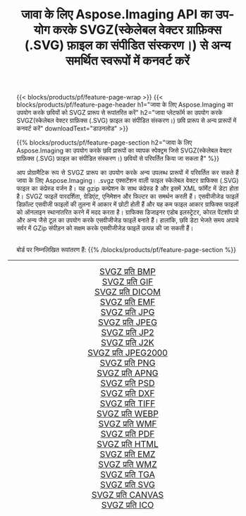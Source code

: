 ﻿---
title: जावा के लिए Aspose.Imaging API का उपयोग करके SVGZ(स्केलेबल वेक्टर ग्राफ़िक्स (.SVG) फ़ाइल का संपीडित संस्करण।) से अन्य समर्थित स्वरूपों में कनवर्ट करें 
weight: 3920
url: /hi/java/conversion/from/svgz 
lang: hi
langdirlevel: 2
locales: zh-hans,ja,it,ru,de,es,fr,nl,id,lt,pl,pt,vi,tr,ko,zh-hant,ar,hi,th,sv,cs,uk,he
description: Aspose.Image आसानी से जावा प्लेटफॉर्म का उपयोग करके SVGZ(स्केलेबल वेक्टर ग्राफ़िक्स (.SVG) फ़ाइल का संपीडित संस्करण।) से अन्य प्रारूपों में परिवर्तित हो सकता है
---

{{< blocks/products/pf/feature-page-wrap >}}
{{< blocks/products/pf/feature-page-header h1="जावा के लिए Aspose.Imaging का उपयोग करके छवियों को SVGZ प्रारूप से रूपांतरित करें" h2="जावा प्लेटफॉर्म का उपयोग करके SVGZ(स्केलेबल वेक्टर ग्राफ़िक्स (.SVG) फ़ाइल का संपीडित संस्करण।) छवि प्रारूप से अन्य प्रारूपों में कनवर्ट करें" downloadText="डाउनलोड" >}}


{{% blocks/products/pf/feature-page-section  h2="जावा के लिए Aspose.Imaging का उपयोग करके छवि प्रारूपों का व्यापक स्पेक्ट्रम जिसे SVGZ(स्केलेबल वेक्टर ग्राफ़िक्स (.SVG) फ़ाइल का संपीडित संस्करण।) छवियों से परिवर्तित किया जा सकता है" %}}
<p align=justify>आप प्रोग्रामैटिक रूप से SVGZ प्रारूप का उपयोग करके अन्य उपलब्ध प्रारूपों में परिवर्तित कर सकते हैं
जावा के लिए Aspose.Imaging। .svgz एक्सटेंशन वाली फाइल स्केलेबल वेक्टर ग्राफिक्स (.SVG) फाइल का कंप्रेस्ड वर्जन है। यह gzip कम्प्रेशन के साथ कंप्रेस्ड है और इसमें XML फॉर्मेट में डेटा होता है। SVGZ फाइलें पारदर्शिता, ग्रेडिएंट, एनिमेशन और फिल्टर का समर्थन करती हैं। एसवीजीजेड फाइलें डिफ़ॉल्ट एसवीजी फाइलों की तुलना में आकार में छोटी होती हैं और यह कम फाइल आकार ग्राफिक्स फाइलों को ऑनलाइन स्थानांतरित करने में मदद करता है। ग्राफिक्स डिजाइनर एडोब इलस्ट्रेटर, कोरल पेंटशॉप प्रो और अन्य जैसे टूल का उपयोग करके एसवीजीजेड फाइलें बनाते हैं। हालांकि, छवि डेटा भेजते समय अपाचे सर्वर में GZip संपीड़न को सक्षम करके एसवीजीजेड फाइलें उत्पन्न की जा सकती हैं।</p>
<br/>
बोर्ड पर निम्नलिखित रूपांतरण हैं:
{{% /blocks/products/pf/feature-page-section %}}
<div class="container-fluid productfamilypage bg-gray">
    <div class="convertypes bg-gray agp-content section">
        <div class="container">
		<hr style="margin-left:-20px;"/>
		<div class="row other-converters" style="gap: 10px;font-size: 19px;text-align:center;">
		    <div class='col-md-2 other-converter remove-lp remove-rp'><a href="/imaging/hi/java/conversion/svgz-to-bmp" style="padding:15px;">SVGZ प्रति BMP</a></div><div class='col-md-2 other-converter remove-lp remove-rp'><a href="/imaging/hi/java/conversion/svgz-to-gif" style="padding:15px;">SVGZ प्रति GIF</a></div><div class='col-md-2 other-converter remove-lp remove-rp'><a href="/imaging/hi/java/conversion/svgz-to-dicom" style="padding:15px;">SVGZ प्रति DICOM</a></div><div class='col-md-2 other-converter remove-lp remove-rp'><a href="/imaging/hi/java/conversion/svgz-to-emf" style="padding:15px;">SVGZ प्रति EMF</a></div><div class='col-md-2 other-converter remove-lp remove-rp'><a href="/imaging/hi/java/conversion/svgz-to-jpg" style="padding:15px;">SVGZ प्रति JPG</a></div><div class='col-md-2 other-converter remove-lp remove-rp'><a href="/imaging/hi/java/conversion/svgz-to-jpeg" style="padding:15px;">SVGZ प्रति JPEG</a></div><div class='col-md-2 other-converter remove-lp remove-rp'><a href="/imaging/hi/java/conversion/svgz-to-jp2" style="padding:15px;">SVGZ प्रति JP2</a></div><div class='col-md-2 other-converter remove-lp remove-rp'><a href="/imaging/hi/java/conversion/svgz-to-j2k" style="padding:15px;">SVGZ प्रति J2K</a></div><div class='col-md-2 other-converter remove-lp remove-rp'><a href="/imaging/hi/java/conversion/svgz-to-jpeg2000" style="padding:15px;">SVGZ प्रति JPEG2000</a></div><div class='col-md-2 other-converter remove-lp remove-rp'><a href="/imaging/hi/java/conversion/svgz-to-png" style="padding:15px;">SVGZ प्रति PNG</a></div><div class='col-md-2 other-converter remove-lp remove-rp'><a href="/imaging/hi/java/conversion/svgz-to-apng" style="padding:15px;">SVGZ प्रति APNG</a></div><div class='col-md-2 other-converter remove-lp remove-rp'><a href="/imaging/hi/java/conversion/svgz-to-psd" style="padding:15px;">SVGZ प्रति PSD</a></div><div class='col-md-2 other-converter remove-lp remove-rp'><a href="/imaging/hi/java/conversion/svgz-to-dxf" style="padding:15px;">SVGZ प्रति DXF</a></div><div class='col-md-2 other-converter remove-lp remove-rp'><a href="/imaging/hi/java/conversion/svgz-to-tiff" style="padding:15px;">SVGZ प्रति TIFF</a></div><div class='col-md-2 other-converter remove-lp remove-rp'><a href="/imaging/hi/java/conversion/svgz-to-webp" style="padding:15px;">SVGZ प्रति WEBP</a></div><div class='col-md-2 other-converter remove-lp remove-rp'><a href="/imaging/hi/java/conversion/svgz-to-wmf" style="padding:15px;">SVGZ प्रति WMF</a></div><div class='col-md-2 other-converter remove-lp remove-rp'><a href="/imaging/hi/java/conversion/svgz-to-pdf" style="padding:15px;">SVGZ प्रति PDF</a></div><div class='col-md-2 other-converter remove-lp remove-rp'><a href="/imaging/hi/java/conversion/svgz-to-html" style="padding:15px;">SVGZ प्रति HTML</a></div><div class='col-md-2 other-converter remove-lp remove-rp'><a href="/imaging/hi/java/conversion/svgz-to-emz" style="padding:15px;">SVGZ प्रति EMZ</a></div><div class='col-md-2 other-converter remove-lp remove-rp'><a href="/imaging/hi/java/conversion/svgz-to-wmz" style="padding:15px;">SVGZ प्रति WMZ</a></div><div class='col-md-2 other-converter remove-lp remove-rp'><a href="/imaging/hi/java/conversion/svgz-to-tga" style="padding:15px;">SVGZ प्रति TGA</a></div><div class='col-md-2 other-converter remove-lp remove-rp'><a href="/imaging/hi/java/conversion/svgz-to-svg" style="padding:15px;">SVGZ प्रति SVG</a></div><div class='col-md-2 other-converter remove-lp remove-rp'><a href="/imaging/hi/java/conversion/svgz-to-canvas" style="padding:15px;">SVGZ प्रति CANVAS</a></div><div class='col-md-2 other-converter remove-lp remove-rp'><a href="/imaging/hi/java/conversion/svgz-to-ico" style="padding:15px;">SVGZ प्रति ICO</a></div>
                </div>
        </div>
    </div>
</div>
<br/>

